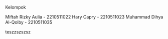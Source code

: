 Kelompok

Miftah Rizky Aulia - 2210511022
Hary Capry - 2210511023
Muhammad Dihya Al-Qolby - 2210511035

teszzszszsz

